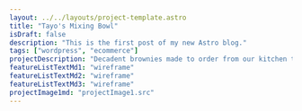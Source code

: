 ```yaml
---
layout: ../../layouts/project-template.astro
title: "Tayo's Mixing Bowl"
isDraft: false
description: "This is the first post of my new Astro blog."
tags: ["wordpress", "ecommerce"]
projectDescription: "Decadent brownies made to order from our kitchen to your door"
featureListTextMd1: "wireframe"
featureListTextMd2: "wireframe"
featureListTextMd3: "wireframe"
projectImage1md: "projectImage1.src"
---
```

